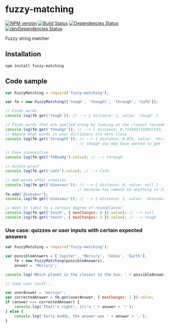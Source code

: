 # fuzzy-matching
[![NPM version](http://img.shields.io/npm/v/fuzzy-matching.svg?style=flat)](https://www.npmjs.com/package/fuzzy-matching)
[![Build Status](https://travis-ci.org/jfmengels/number-ranger.png)](https://travis-ci.org/jfmengels/number-ranger)
[![Dependencies Status](http://img.shields.io/david/jfmengels/fuzzy-matching.svg?style=flat)](https://david-dm.org/jfmengels/fuzzy-matching#info=dependencies)
[![devDependencies Status](http://img.shields.io/david/dev/jfmengels/fuzzy-matching.svg?style=flat)](https://david-dm.org/jfmengels/fuzzy-matching#info=devDependencies)

Fuzzy string matcher

## Installation

```
npm install fuzzy-matching
```

## Code sample

```js
var FuzzyMatching = require('fuzzy-matching');

var fm = new FuzzyMatching(['tough', 'thought', 'through', 'Café']);

// Finds words
console.log(fm.get('tough')); // --> { distance: 1, value: 'tough' }

// Finds words that are spelled wrong by looking at the closest ressembling word
console.log(fm.get('thouhgt')); // --> { distance: 0.7142857142857143, value: 'thought' }
// Beware when words in your dictionary are very close
console.log(fm.get('throught')); // --> { distance: 0.875, value: 'through' },
                                 // though you may have wanted to get 'thought'

// Case insensitive
console.log(fm.get('ThRouHg').value); // --> through

// Accent-proof
console.log(fm.get('cafe').value); // --> Café

// Add words after creation
console.log(fm.get('dinosaur')); // --> { distance: 0, value: null }
                                // because too remote to anything in the dictionary
fm.add('dinosaur');
console.log(fm.get('dinosaur')); // --> { distance: 1, value: 'dinosaur' }

// Want to limit to a certain degree of resemblance?
console.log(fm.get('touch', { maxChanges: 0 }).value); // --> null
console.log(fm.get('touch', { maxChanges: 1 }).value); // --> tough
```

### Use case: quizzes or user inputs with certain expected answers
```js
var FuzzyMatching = require('fuzzy-matching');

var possibleAnswers = ['Jupiter', 'Mercury', 'Venus', 'Earth'],
    fm = new FuzzyMatching(possibleAnswers),
    answer = 'Mercury';

console.log('Which planet is the closest to the Sun: ' + possibleAnswers.join(', ') + '?');

// Some user stuff...

var userAnswer = 'mercuyr';
var correctedAnswer = fm.get(userAnswer, { maxChanges: 2 }).value;
if (answer === correctedAnswer) {
    console.log('That\'s right!, it\'s ' + answer + '!');
} else {
    console.log('Sorry buddy, the answer was ' + answer + '.');
}
```

